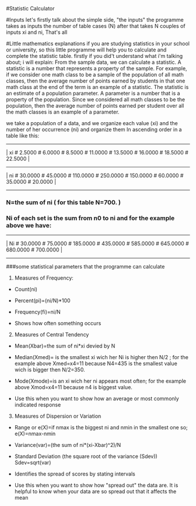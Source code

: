 #Statistic Calculator

#Inputs
let's firstly talk about the simple side, "the inputs"
the programme takes as inputs the number of table cases (N)
after that takes N couples of inputs xi and ni, That's all

#Little mathematics explanations
if you are studying statistics in your school or university, so this little programme will help you to calculate and complete the statistic table.
firstly if you did't understand what i'm talking about; i will explain:
From the sample data, we can calculate a statistic. A statistic is a number that represents a property of the sample. For example, if we consider one math class to be a sample of the population of all math classes, then the average number of points earned by students in that one math class at the end of the term is an example of a statistic. The statistic is an estimate of a population parameter. A parameter is a number that is a property of the population. Since we considered all math classes to be the population, then the average number of points earned per student over all the math classes is an example of a parameter.

we take a population of a data, and we organize each value (xi) and the number of her occurrence (ni) and organize them In ascending order in a table 
like this:
________________________________________________________________________________________________________________________
|  xi  #     2.5000  #     6.0000  #     8.5000  #    11.0000  #    13.5000  #    16.0000  #    18.5000  #    22.5000  |
________________________________________________________________________________________________________________________
|  ni  #     30.0000 #     45.0000 #    110.0000 #    250.0000 #    150.0000 #     60.0000 #     35.0000 #     20.0000 |
________________________________________________________________________________________________________________________

### N=the sum of ni ( for this table N=700. )
### Ni of each set is the sum from n0 to ni and for the example above we have:
________________________________________________________________________________________________________________________
|   Ni  #    30.0000 #    75.0000  #   185.0000  #   435.0000  #   585.0000  #   645.0000  #   680.0000  #   700.0000  |
________________________________________________________________________________________________________________________


###some statistical parameters that the programme can calculate

1. Measures of Frequency:
* Count(ni)

* Percent(pi)=(ni/N)*100

* Frequency(fi)=ni/N

* Shows how often something occurs

2. Measures of Central Tendency
* Mean(Xbar)=the sum of ni*xi devied by N

* Median(Xmed)= is the smallest xi wich her Ni is higher then N/2 ; for the example above Xmed=x4=11 because N4=435 is the
  smallest value wich is bigger then N/2=350.

* Mode(Xmode)=is an xi wich her ni appears most often; for the example above Xmod=x4=11 because n4 is biggest value.


* Use this when you want to show how an average or most commonly indicated response

3. Measures of Dispersion or Variation

* Range or e(X)=if nmax is the biggest ni and nmin in the smallest one so; e(X)=nmax-nmin

* Variance(var)=(the sum of ni*(xi-Xbar)^2)/N

* Standard Deviation (the square root of the variance (Sdev)) Sdev=sqrt(var)

* Identifies the spread of scores by stating intervals

* Use this when you want to show how "spread out" the data are. It is helpful to know when your data are so spread out that it affects the mean